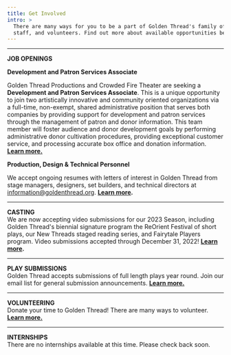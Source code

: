 ```yaml
---
title: Get Involved
intro: >
  There are many ways for you to be a part of Golden Thread's family of artists,
  staff, and volunteers. Find out more about available opportunities below.
---
```

- - -

**JOB OPENINGS**

**D﻿evelopment and Patron Services Associate**

Golden Thread Productions and Crowded Fire Theater are seeking a **Development and Patron Services Associate**. T﻿his is a unique opportunity to join two artistically innovative and community oriented organizations via a full-time, non-exempt, shared administrative position that serves both companies by providing support for development and patron services through the management of patron and donor information. This team member will foster audience and donor development goals by performing administrative donor cultivation procedures, providing exceptional customer service, and processing accurate box office and donation information. **[Learn more.](https://goldenthread.org/get-involved/jobs/)**

**Production, Design & Technical Personnel**

We accept ongoing resumes with letters of interest in Golden Thread from stage managers, designers, set builders, and technical directors at [information@goldenthread.org]((mailto:information@goldenthread.org)). **[Learn more](/get-involved/jobs/).**

- - -

**CASTING**\
We are now accepting video submissions for our 2023 Season, including Golden Thread's biennial signature program the ReOrient Festival of short plays, our New Threads staged reading series, and Fairytale Players program. Video submissions accepted through December 31, 2022! **[Learn more](/get-involved/casting/).**

- - -

**PLAY SUBMISSIONS**\
Golden Thread accepts submissions of full length plays year round. Join our email list for general submission announcements. **[Learn more.](/get-involved/submissions/)**

- - -

**VOLUNTEERING**\
Donate your time to Golden Thread! There are many ways to volunteer. **[Learn more.](/get-involved/volunteer/)**

- - -

**INTERNSHIPS**\
There are no internships available at this time. Please check back soon.
